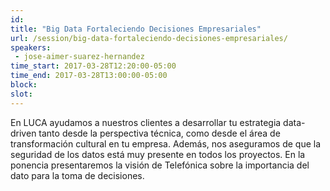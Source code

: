 ```yaml
---
id: 
title: "Big Data Fortaleciendo Decisiones Empresariales"
url: /session/big-data-fortaleciendo-decisiones-empresariales/
speakers:
 - jose-aimer-suarez-hernandez
time_start: 2017-03-28T12:20:00-05:00
time_end: 2017-03-28T13:00:00-05:00
block: 
slot: 
---
```


En LUCA ayudamos a nuestros clientes a desarrollar tu estrategia data-driven tanto desde la perspectiva técnica, como desde el área de transformación cultural en tu empresa. Además, nos aseguramos de que la seguridad de los datos está muy presente en todos los proyectos. En la ponencia presentaremos la visión de Telefónica sobre la importancia del dato para la toma de decisiones.